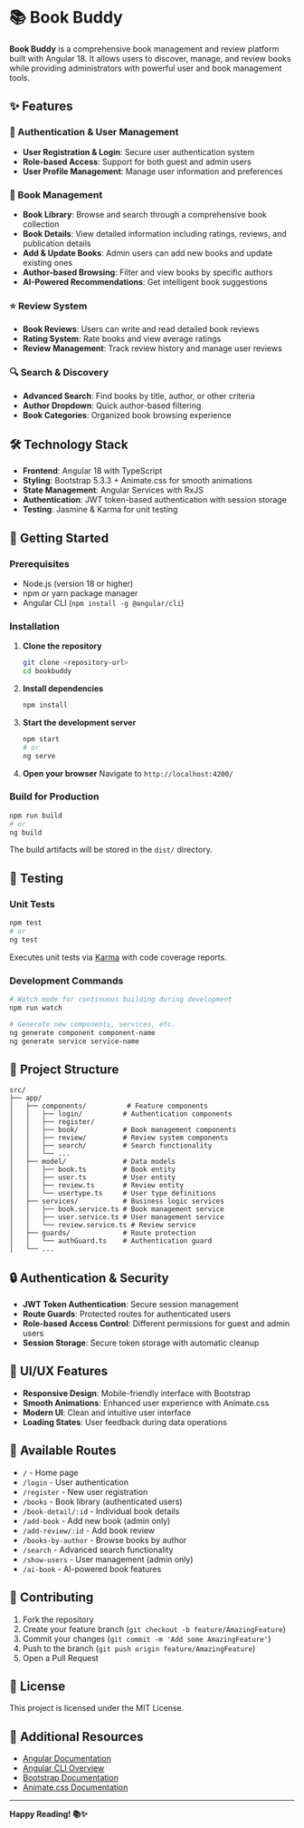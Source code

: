 # 📚 Book Buddy

**Book Buddy** is a comprehensive book management and review platform built with Angular 18. It allows users to discover, manage, and review books while providing administrators with powerful user and book management tools.

## ✨ Features

### 🔐 Authentication & User Management
- **User Registration & Login**: Secure user authentication system
- **Role-based Access**: Support for both guest and admin users
- **User Profile Management**: Manage user information and preferences

### 📖 Book Management
- **Book Library**: Browse and search through a comprehensive book collection
- **Book Details**: View detailed information including ratings, reviews, and publication details
- **Add & Update Books**: Admin users can add new books and update existing ones
- **Author-based Browsing**: Filter and view books by specific authors
- **AI-Powered Recommendations**: Get intelligent book suggestions

### ⭐ Review System
- **Book Reviews**: Users can write and read detailed book reviews
- **Rating System**: Rate books and view average ratings
- **Review Management**: Track review history and manage user reviews

### 🔍 Search & Discovery
- **Advanced Search**: Find books by title, author, or other criteria
- **Author Dropdown**: Quick author-based filtering
- **Book Categories**: Organized book browsing experience

## 🛠️ Technology Stack

- **Frontend**: Angular 18 with TypeScript
- **Styling**: Bootstrap 5.3.3 + Animate.css for smooth animations
- **State Management**: Angular Services with RxJS
- **Authentication**: JWT token-based authentication with session storage
- **Testing**: Jasmine & Karma for unit testing

## 🚀 Getting Started

### Prerequisites
- Node.js (version 18 or higher)
- npm or yarn package manager
- Angular CLI (`npm install -g @angular/cli`)

### Installation

1. **Clone the repository**
   ```bash
   git clone <repository-url>
   cd bookbuddy
   ```

2. **Install dependencies**
   ```bash
   npm install
   ```

3. **Start the development server**
   ```bash
   npm start
   # or
   ng serve
   ```

4. **Open your browser**
   Navigate to `http://localhost:4200/`

### Build for Production

```bash
npm run build
# or
ng build
```

The build artifacts will be stored in the `dist/` directory.

## 🧪 Testing

### Unit Tests
```bash
npm test
# or
ng test
```

Executes unit tests via [Karma](https://karma-runner.github.io) with code coverage reports.

### Development Commands
```bash
# Watch mode for continuous building during development
npm run watch

# Generate new components, services, etc.
ng generate component component-name
ng generate service service-name
```

## 📁 Project Structure

```
src/
├── app/
│   ├── components/          # Feature components
│   │   ├── login/          # Authentication components
│   │   ├── register/       
│   │   ├── book/           # Book management components
│   │   ├── review/         # Review system components
│   │   ├── search/         # Search functionality
│   │   └── ...
│   ├── model/              # Data models
│   │   ├── book.ts         # Book entity
│   │   ├── user.ts         # User entity
│   │   ├── review.ts       # Review entity
│   │   └── usertype.ts     # User type definitions
│   ├── services/           # Business logic services
│   │   ├── book.service.ts # Book management service
│   │   ├── user.service.ts # User management service
│   │   └── review.service.ts # Review service
│   ├── guards/             # Route protection
│   │   └── authGuard.ts    # Authentication guard
│   └── ...
```

## 🔒 Authentication & Security

- **JWT Token Authentication**: Secure session management
- **Route Guards**: Protected routes for authenticated users
- **Role-based Access Control**: Different permissions for guest and admin users
- **Session Storage**: Secure token storage with automatic cleanup

## 🎨 UI/UX Features

- **Responsive Design**: Mobile-friendly interface with Bootstrap
- **Smooth Animations**: Enhanced user experience with Animate.css
- **Modern UI**: Clean and intuitive user interface
- **Loading States**: User feedback during data operations

## 🚦 Available Routes

- `/` - Home page
- `/login` - User authentication
- `/register` - New user registration
- `/books` - Book library (authenticated users)
- `/book-detail/:id` - Individual book details
- `/add-book` - Add new book (admin only)
- `/add-review/:id` - Add book review
- `/books-by-author` - Browse books by author
- `/search` - Advanced search functionality
- `/show-users` - User management (admin only)
- `/ai-book` - AI-powered book features

## 🤝 Contributing

1. Fork the repository
2. Create your feature branch (`git checkout -b feature/AmazingFeature`)
3. Commit your changes (`git commit -m 'Add some AmazingFeature'`)
4. Push to the branch (`git push origin feature/AmazingFeature`)
5. Open a Pull Request

## 📄 License

This project is licensed under the MIT License.

## 🔗 Additional Resources

- [Angular Documentation](https://angular.dev/)
- [Angular CLI Overview](https://angular.dev/tools/cli)
- [Bootstrap Documentation](https://getbootstrap.com/docs/5.3/)
- [Animate.css Documentation](https://animate.style/)

---

**Happy Reading! 📚✨**
